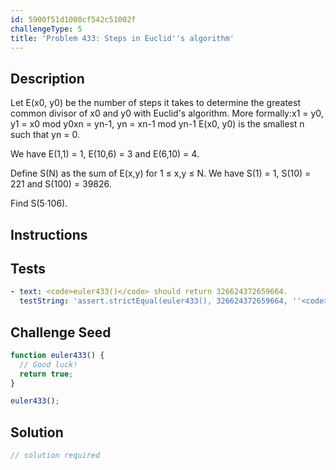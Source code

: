 ```yaml
---
id: 5900f51d1000cf542c51002f
challengeType: 5
title: 'Problem 433: Steps in Euclid''s algorithm'
---
```


## Description
<section id='description'>
Let E(x0, y0) be the number of steps it takes to determine the greatest common divisor of x0 and y0 with Euclid's algorithm. More formally:x1 = y0, y1 = x0 mod y0xn = yn-1, yn = xn-1 mod yn-1
E(x0, y0) is the smallest n such that yn = 0.


We have E(1,1) = 1, E(10,6) = 3 and E(6,10) = 4.


Define S(N) as the sum of E(x,y) for 1 ≤ x,y ≤ N.
We have S(1) = 1, S(10) = 221 and S(100) = 39826.


Find S(5·106).
</section>

## Instructions
<section id='instructions'>

</section>

## Tests
<section id='tests'>

```yml
- text: <code>euler433()</code> should return 326624372659664.
  testString: 'assert.strictEqual(euler433(), 326624372659664, ''<code>euler433()</code> should return 326624372659664.'');'

```

</section>

## Challenge Seed
<section id='challengeSeed'>

<div id='js-seed'>

```js
function euler433() {
  // Good luck!
  return true;
}

euler433();
```

</div>



</section>

## Solution
<section id='solution'>

```js
// solution required
```
</section>
